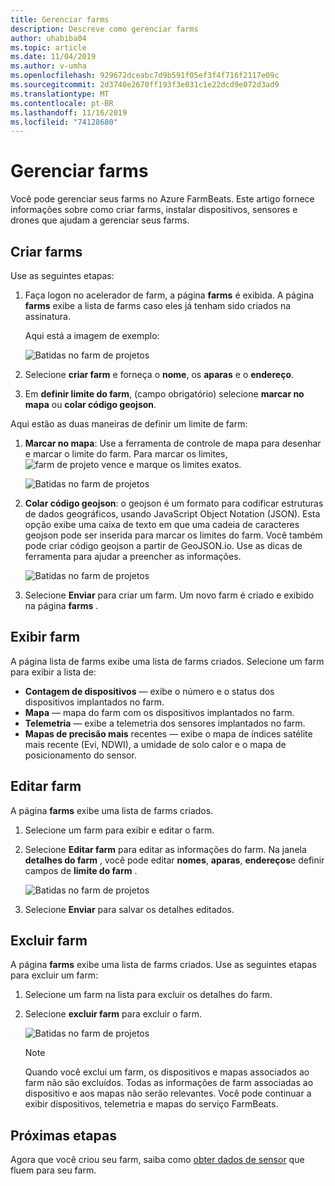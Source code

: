 ```yaml
---
title: Gerenciar farms
description: Descreve como gerenciar farms
author: uhabiba04
ms.topic: article
ms.date: 11/04/2019
ms.author: v-umha
ms.openlocfilehash: 929672dceabc7d9b591f05ef3f4f716f2117e09c
ms.sourcegitcommit: 2d3740e2670ff193f3e031c1e22dcd9e072d3ad9
ms.translationtype: MT
ms.contentlocale: pt-BR
ms.lasthandoff: 11/16/2019
ms.locfileid: "74128680"
---
```

# <a name="manage-farms"></a>Gerenciar farms

Você pode gerenciar seus farms no Azure FarmBeats. Este artigo fornece informações sobre como criar farms, instalar dispositivos, sensores e drones que ajudam a gerenciar seus farms.

## <a name="create-farms"></a>Criar farms

Use as seguintes etapas:

1. Faça logon no acelerador de farm, a página **farms** é exibida.
    A página **farms** exibe a lista de farms caso eles já tenham sido criados na assinatura.

    Aqui está a imagem de exemplo:

    ![Batidas no farm de projetos](./media/create-farms/create-farm-main-page-1.png)


2. Selecione **criar farm** e forneça o **nome**, os **aparas** e o **endereço**.
3. Em **definir limite do farm**, (campo obrigatório) selecione **marcar no mapa** ou **colar código geojson**.

Aqui estão as duas maneiras de definir um limite de farm:

1. **Marcar no mapa**: Use a ferramenta de controle de mapa para desenhar e marcar o limite do farm. Para marcar os limites, ![farm de projeto vence](./media/create-farms/pencil-icon-1.png) e marque os limites exatos.

    ![Batidas no farm de projetos](./media/create-farms/create-farm-mark-on-map-1.png)

2. **Colar código geojson**: o geojson é um formato para codificar estruturas de dados geográficos, usando JavaScript Object Notation (JSON). Esta opção exibe uma caixa de texto em que uma cadeia de caracteres geojson pode ser inserida para marcar os limites do farm. Você também pode criar código geojson a partir de GeoJSON.io.
Use as dicas de ferramenta para ajudar a preencher as informações.

    ![Batidas no farm de projetos](./media/create-farms/create-new-farm-1.png)

4.  Selecione **Enviar** para criar um farm. Um novo farm é criado e exibido na página **farms** .

## <a name="view-farm"></a>Exibir farm

A página lista de farms exibe uma lista de farms criados. Selecione um farm para exibir a lista de:

 - **Contagem de dispositivos** — exibe o número e o status dos dispositivos implantados no farm.
 - **Mapa** — mapa do farm com os dispositivos implantados no farm.
 - **Telemetria** — exibe a telemetria dos sensores implantados no farm.
 - **Mapas de precisão mais** recentes — exibe o mapa de índices satélite mais recente (Evi, NDWI), a umidade de solo calor e o mapa de posicionamento do sensor.

## <a name="edit-farm"></a>Editar farm

A página **farms** exibe uma lista de farms criados.

1.  Selecione um farm para exibir e editar o farm.
2.  Selecione **Editar farm** para editar as informações do farm. Na janela **detalhes do farm** , você pode editar **nomes**, **aparas**, **endereços**e definir campos de **limite do farm** .

    ![Batidas no farm de projetos](./media/create-farms/edit-farm-1.png)

3. Selecione **Enviar** para salvar os detalhes editados.

## <a name="delete-farm"></a>Excluir farm

A página **farms** exibe uma lista de farms criados. Use as seguintes etapas para excluir um farm:

1.  Selecione um farm na lista para excluir os detalhes do farm.
2.  Selecione **excluir farm** para excluir o farm.

    ![Batidas no farm de projetos](./media/create-farms/delete-farm-1.png)

    > [!NOTE]
    > Quando você exclui um farm, os dispositivos e mapas associados ao farm não são excluídos. Todas as informações de farm associadas ao dispositivo e aos mapas não serão relevantes. Você pode continuar a exibir dispositivos, telemetria e mapas do serviço FarmBeats.


## <a name="next-steps"></a>Próximas etapas

Agora que você criou seu farm, saiba como [obter dados de sensor](get-sensor-data-from-sensor-partner.md) que fluem para seu farm.
